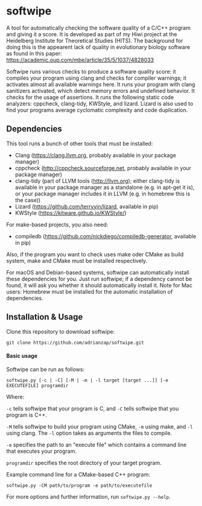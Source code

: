 # softwipe
A tool for automatically checking the software quality of a C/C++ program and giving it a score. It is developed as part of my Hiwi project at the Heidelberg Institute for Theoretical Studies (HITS). The background for doing this is the appearent lack of quality in evolutionary biology software as found in this paper: https://academic.oup.com/mbe/article/35/5/1037/4828033

Softwipe runs various checks to produce a software quality score: it compiles your program using clang and checks for compiler warnings; it activates almost all available warnings here. It runs your program with clang sanitizers activated, which detect memory errors and undefined behavior. It checks for the usage of assertions. It runs the following static code analyzers: cppcheck, clang-tidy, KWStyle, and lizard. Lizard is also used to find your programs average cyclomatic complexity and code duplication.

## Dependencies
This tool runs a bunch of other tools that must be installed:
* Clang (<https://clang.llvm.org>, probably available in your package manager)
* cppcheck (<http://cppcheck.sourceforge.net>, probably available in your package manager)
* clang-tidy (part of LLVM tools (<http://llvm.org>); either clang-tidy is available in your package manager as a standalone (e.g. in apt-get it is), or your package manager includes it in LLVM (e.g. in homebrew this is the case))
* Lizard (<https://github.com/terryyin/lizard>, available in pip)
* KWStyle (<https://kitware.github.io/KWStyle/>)

For make-based projects, you also need:
* compiledb (<https://github.com/nickdiego/compiledb-generator>, available in pip)

Also, if the program you want to check uses make oder CMake as build system, make and CMake must be installed respectively.

For macOS and Debian-based systems, softwipe can automatically install these dependencies for you. Just run softwipe; if a dependency cannot be found, it will ask you whether it should automatically install it. Note for Mac users: Homebrew must be installed for the automatic installation of dependencies.

## Installation & Usage

Clone this repository to download softwipe:
```
git clone https://github.com/adrianzap/softwipe.git
```

#### Basic usage
Softwipe can be run as follows:
```
softwipe.py [-c | -C] [-M | -m | -l target [target ...]] [-e EXECUTEFILE] programdir
```
Where:

`-c` tells softwipe that your program is C, and `-C` tells softwipe that you program is C++.

`-M` tells softwipe to build your program using CMake, `-m` using make, and `-l` using clang. The `-l` option takes as arguments the files to compile.

`-e` specifies the path to an "execute file" which contains a command line that executes your program.

`programdir` specifies the root directory of your target program.

Example command line for a CMake-based C++ program:
```
softwipe.py -CM path/to/program -e path/to/executefile
```

For more options and further information, run `softwipe.py --help`.
